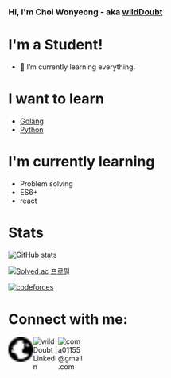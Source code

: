 ### Hi, I'm Choi Wonyeong - aka [wildDoubt][website]
<!--
**wildDoubt/wildDoubt** is a ✨ _special_ ✨ repository because its `README.md` (this file) appears on your GitHub profile.

Here are some ideas to get you started:

- 🔭 I’m currently working on ...
- 🌱 I’m currently learning ...
- 👯 I’m looking to collaborate on ...
- 🤔 I’m looking for help with ...
- 💬 Ask me about ...
- 📫 How to reach me: ...
- 😄 Pronouns: ...
- ⚡ Fun fact: ...
-->
<!--![GitHub stats](https://github-readme-stats.vercel.app/api?username=wildDoubt&show_icons=true&theme=monokai)
![Top Langs](https://github-readme-stats.vercel.app/api/top-langs/?username=wildDoubt&theme=monokai)
-->
# I'm a Student!
- 🌱 I’m currently learning everything.

# I want to learn
- [Golang][go]
- [Python][python]

# I'm currently learning
- Problem solving
- ES6+
- react

# Stats
![GitHub stats](https://github-readme-stats.vercel.app/api?username=wildDoubt&show_icons=true&theme=monokai)

[![Solved.ac 프로필](http://mazassumnida.wtf/api/v2/generate_badge?boj=vng598)](https://solved.ac/vng598)

[![codeforces](https://cp-logo.vercel.app/codeforces/wildDoubt)](https://codeforces.com/profile/wildDoubt)

# Connect with me:
  [<img align="left" alt="https://wilddoubt.github.io" width="50px" src="https://raw.githubusercontent.com/iconic/open-iconic/master/svg/globe.svg" />][website]
  [<img align="left" alt="wildDoubt | LinkedIn" width="50px" src="https://cdn.jsdelivr.net/npm/simple-icons@v3/icons/linkedin.svg" />][linkedin]
  [<img align="left" alt="coma01155@gmail.com" width="50px" src="https://cdn.jsdelivr.net/npm/simple-icons@3.13.0/icons/gmail.svg"/>][mail]

[go]: https://golang.org/
[python]: https://www.python.org/
[website]: https://wilddoubt.github.io/
[linkedin]: https://www.linkedin.com/in/wonyeong-choi-3a4543124/
[mail]: mailto:coma01155@gmail.com
[codeforce_handle]: https://codeforces.com/profile/wildDoubt
